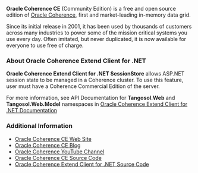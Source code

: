 **Oracle Coherence CE** (Community Edition) is a free and open source edition of [Oracle Coherence](https://www.oracle.com/middleware/technologies/coherence.html), first and market-leading in-memory data grid. 

Since its initial release in 2001, it has been used by thousands of customers across many industries to power some of the mission critical systems you use every day. Often imitated, but never duplicated, it is now available for everyone to use free of charge.

### About Oracle Coherence Extend Client for .NET

**Oracle Coherence Extend Client for .NET SessionStore** allows ASP.NET session state to be managed in a Coherence cluster.  To use this feature, user must have a Coherence Commercial Edition of the server.

For more information, see API Documentation for **Tangosol.Web** and **Tangosol.Web.Model** namespaces in [Oracle Coherence Extend Client for .NET Documentation](https://docs.oracle.com/en/middleware/fusion-middleware/coherence/14.1.2/net-reference)

### Additional Information

* [Oracle Coherence CE Web Site](https://coherence.community/)
* [Oracle Coherence CE Blog](https://medium.com/oracle-coherence)
* [Oracle Coherence YouTube Channel](https://www.youtube.com/user/OracleCoherence)
* [Oracle Coherence CE Source Code](https://github.com/oracle/coherence)
* [Oracle Coherence Extend Client for .NET Source Code](https://github.com/oracle/coherence-dotnet-extend-client/tree/main)
